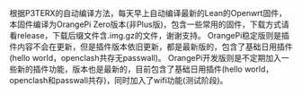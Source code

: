根据P3TERX的自动编译方法，每天早上自动编译最新的Lean的Openwrt固件，本固件编译为OrangePi Zero版本(非Plus版)，包含一些常用的固件，下载方式请看release，下载后缀文件含.img.gz的文件，谢谢支持。
OrangePi稳定版则是插件内容不会在更新，但是插件版本依旧更新，都是最新版的，包含了基础日用插件(hello world，openclash共存无passwall)。
OrangePi开发版则是不定期加入一些新的插件功能，版本也是最新的，目前包含了基础日用插件(hello world，openclash和passwall共存)，同时加入了wifi功能(测试阶段)。
